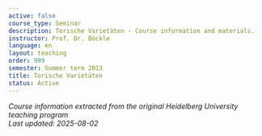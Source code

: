 ```yaml
---
active: false
course_type: Seminar
description: Torische Varietäten - Course information and materials.
instructor: Prof. Dr. Böckle
language: en
layout: teaching
order: 999
semester: Summer term 2013
title: Torische Varietäten
status: Active
---
```



*Course information extracted from the original Heidelberg University teaching program*  
*Last updated: 2025-08-02*